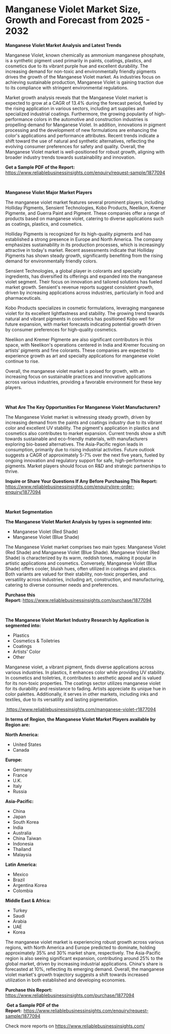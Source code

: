 <p><h1>Manganese Violet Market Size, Growth and Forecast from 2025 - 2032</h1></p><p><strong>Manganese Violet Market Analysis and Latest Trends</strong></p>
<p><p>Manganese Violet, known chemically as ammonium manganese phosphate, is a synthetic pigment used primarily in paints, coatings, plastics, and cosmetics due to its vibrant purple hue and excellent durability. The increasing demand for non-toxic and environmentally friendly pigments drives the growth of the Manganese Violet market. As industries focus on achieving sustainable production, Manganese Violet is gaining traction due to its compliance with stringent environmental regulations.</p><p>Market growth analysis reveals that the Manganese Violet market is expected to grow at a CAGR of 13.4% during the forecast period, fueled by the rising application in various sectors, including art supplies and specialized industrial coatings. Furthermore, the growing popularity of high-performance colors in the automotive and construction industries is propelling demand for Manganese Violet. In addition, innovations in pigment processing and the development of new formulations are enhancing the color's applications and performance attributes. Recent trends indicate a shift toward the use of natural and synthetic alternatives, reflecting the evolving consumer preferences for safety and quality. Overall, the Manganese Violet market is well-positioned for robust growth, aligning with broader industry trends towards sustainability and innovation.</p></p>
<p><strong>Get a Sample PDF of the Report:&nbsp;</strong> <a href="https://www.reliablebusinessinsights.com/enquiry/request-sample/1877094?utm_campaign=101&utm_medium=2&utm_source=Github&utm_content=ia&utm_term=30012025&utm_id=manganese-violet">https://www.reliablebusinessinsights.com/enquiry/request-sample/1877094</a></p>
<p>&nbsp;</p>
<p><strong>Manganese Violet Major Market Players</strong></p>
<p><p>The manganese violet market features several prominent players, including Holliday Pigments, Sensient Technologies, Kobo Products, Neelikon, Kremer Pigmente, and Guerra Paint and Pigment. These companies offer a range of products based on manganese violet, catering to diverse applications such as coatings, plastics, and cosmetics.</p><p>Holliday Pigments is recognized for its high-quality pigments and has established a strong presence in Europe and North America. The company emphasizes sustainability in its production processes, which is increasingly attractive in today's market. Recent assessments indicate that Holliday Pigments has shown steady growth, significantly benefiting from the rising demand for environmentally friendly colors.</p><p>Sensient Technologies, a global player in colorants and specialty ingredients, has diversified its offerings and expanded into the manganese violet segment. Their focus on innovation and tailored solutions has fueled market growth. Sensient's revenue reports suggest consistent growth, driven by increasing applications across industries, particularly in food and pharmaceuticals.</p><p>Kobo Products specializes in cosmetic formulations, leveraging manganese violet for its excellent lightfastness and stability. The growing trend towards natural and vibrant pigments in cosmetics has positioned Kobo well for future expansion, with market forecasts indicating potential growth driven by consumer preferences for high-quality cosmetics.</p><p>Neelikon and Kremer Pigmente are also significant contributors in this space, with Neelikon's operations centered in India and Kremer focusing on artists’ pigments and fine colorants. These companies are expected to experience growth as art and specialty applications for manganese violet continue to rise.</p><p>Overall, the manganese violet market is poised for growth, with an increasing focus on sustainable practices and innovative applications across various industries, providing a favorable environment for these key players.</p></p>
<p>&nbsp;</p>
<p><strong>What Are The Key Opportunities For Manganese Violet Manufacturers?</strong></p>
<p><p>The Manganese Violet market is witnessing steady growth, driven by increasing demand from the paints and coatings industry due to its vibrant color and excellent UV stability. The pigment's application in plastics and cosmetics also contributes to market expansion. Current trends show a shift towards sustainable and eco-friendly materials, with manufacturers exploring bio-based alternatives. The Asia-Pacific region leads in consumption, primarily due to rising industrial activities. Future outlook suggests a CAGR of approximately 5-7% over the next five years, fueled by ongoing innovation and regulatory support for safe, high-performance pigments. Market players should focus on R&D and strategic partnerships to thrive.</p></p>
<p><strong>Inquire or Share Your Questions If Any Before Purchasing This Report:</strong> <a href="https://www.reliablebusinessinsights.com/enquiry/pre-order-enquiry/1877094?utm_campaign=101&utm_medium=2&utm_source=Github&utm_content=ia&utm_term=30012025&utm_id=manganese-violet">https://www.reliablebusinessinsights.com/enquiry/pre-order-enquiry/1877094</a></p>
<p>&nbsp;</p>
<p><strong>Market Segmentation</strong></p>
<p><strong>The Manganese Violet Market Analysis by types is segmented into:</strong></p>
<p><ul><li>Manganese Violet (Red Shade)</li><li>Manganese Violet (Blue Shade)</li></ul></p>
<p><p>The Manganese Violet market comprises two main types: Manganese Violet (Red Shade) and Manganese Violet (Blue Shade). Manganese Violet (Red Shade) is characterized by its warm, reddish tones, making it popular in artistic applications and cosmetics. Conversely, Manganese Violet (Blue Shade) offers cooler, bluish hues, often utilized in coatings and plastics. Both variants are valued for their stability, non-toxic properties, and versatility across industries, including art, construction, and manufacturing, catering to diverse consumer needs and preferences.</p></p>
<p><strong>Purchase this Report:&nbsp;</strong><a href="https://www.reliablebusinessinsights.com/purchase/1877094?utm_campaign=101&utm_medium=2&utm_source=Github&utm_content=ia&utm_term=30012025&utm_id=manganese-violet">https://www.reliablebusinessinsights.com/purchase/1877094</a></p>
<p>&nbsp;</p>
<p><strong>The Manganese Violet Market Industry Research by Application is segmented into:</strong></p>
<p><ul><li>Plastics</li><li>Cosmetics & Toiletries</li><li>Coatings</li><li>Artists' Color</li><li>Other</li></ul></p>
<p><p>Manganese violet, a vibrant pigment, finds diverse applications across various industries. In plastics, it enhances color while providing UV stability. In cosmetics and toiletries, it contributes to aesthetic appeal and is valued for its non-toxic properties. The coatings sector utilizes manganese violet for its durability and resistance to fading. Artists appreciate its unique hue in color palettes. Additionally, it serves in other markets, including inks and textiles, due to its versatility and lasting pigmentation.</p></p>
<p><a href="https://www.reliablebusinessinsights.com/manganese-violet-r1877094?utm_campaign=101&utm_medium=2&utm_source=Github&utm_content=ia&utm_term=30012025&utm_id=manganese-violet">&nbsp;https://www.reliablebusinessinsights.com/manganese-violet-r1877094</a></p>
<p><strong>In terms of Region, the Manganese Violet Market Players available by Region are:</strong></p>
<p>
    <p> <strong> North America: </strong>
        <ul>
            <li>United States</li>
            <li>Canada</li>
        </ul>
        </p> 
    <p> <strong> Europe: </strong>
        <ul>
            <li>Germany</li>
            <li>France</li>
            <li>U.K.</li>
            <li>Italy</li>
            <li>Russia</li>
        </ul>
        </p> 
    <p> <strong> Asia-Pacific: </strong>
        <ul>
            <li>China</li>
            <li>Japan</li>
            <li>South Korea</li>
            <li>India</li>
            <li>Australia</li>
            <li>China Taiwan</li>
            <li>Indonesia</li>
            <li>Thailand</li>
            <li>Malaysia</li>
        </ul>
        </p> 
    <p> <strong> Latin America: </strong>
        <ul>
            <li>Mexico</li>
            <li>Brazil</li>
            <li>Argentina Korea</li>
            <li>Colombia</li>
        </ul>
        </p> 
    <p> <strong> Middle East & Africa: </strong>
        <ul>
            <li>Turkey</li>
            <li>Saudi</li>
            <li>Arabia</li>
            <li>UAE</li>
            <li>Korea</li>
        </ul>
    </p>
    </p>
<p><p>The manganese violet market is experiencing robust growth across various regions, with North America and Europe predicted to dominate, holding approximately 35% and 30% market share, respectively. The Asia-Pacific region is also seeing significant expansion, contributing around 25% to the global market, driven by increasing industrial applications. China's share is forecasted at 10%, reflecting its emerging demand. Overall, the manganese violet market's growth trajectory suggests a shift towards increased utilization in both established and developing economies.</p></p>
<p><strong>Purchase this Report: </strong><a href="https://www.reliablebusinessinsights.com/purchase/1877094?utm_campaign=101&utm_medium=2&utm_source=Github&utm_content=ia&utm_term=30012025&utm_id=manganese-violet">https://www.reliablebusinessinsights.com/purchase/1877094</a></p>
<p>&nbsp;<strong>Get a Sample PDF of the Report:&nbsp;&nbsp;</strong><a href="https://www.reliablebusinessinsights.com/enquiry/request-sample/1877094?utm_campaign=101&utm_medium=2&utm_source=Github&utm_content=ia&utm_term=30012025&utm_id=manganese-violet">https://www.reliablebusinessinsights.com/enquiry/request-sample/1877094</a></p>
<p><strong></strong></p>
<p>Check more reports on <a href="https://www.reliablebusinessinsights.com/?utm_campaign=101&utm_medium=2&utm_source=Github&utm_content=ia&utm_term=30012025&utm_id=manganese-violet">https://www.reliablebusinessinsights.com/</a></p>